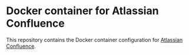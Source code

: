 # Docker container for Atlassian Confluence

This repository contains the Docker container configuration for
[Atlassian Confluence](https://www.atlassian.com/software/confluence).
